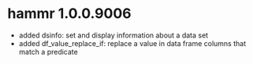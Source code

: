 # hammr 1.0.0.9006

* added dsinfo: set and display information about a data set
* added df_value_replace_if: replace a value in data frame columns that match
  a predicate




